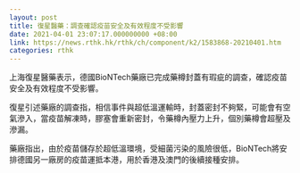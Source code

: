 ```yaml
---
layout: post
title: 復星醫藥：調查確認疫苗安全及有效程度不受影響
date: 2021-04-01 23:07:17.000000000 +08:00
link: https://news.rthk.hk/rthk/ch/component/k2/1583868-20210401.htm
categories: rthk
---
```


上海復星醫藥表示，德國BioNTech藥廠已完成藥樽封蓋有瑕疵的調查，確認疫苗安全及有效程度不受影響。

復星引述藥廠的調查指，相信事件與超低溫運輸時，封蓋密封不夠緊，可能會有空氣滲入，當疫苗解凍時，膠塞會重新密封，令藥樽內壓力上升，個別藥樽會超壓及滲漏。

藥廠指出，由於疫苗儲存於超低溫環境，受細菌污染的風險很低，BioNTech將安排德國另一廠房的疫苗運抵本港，用於香港及澳門的後續接種安排。
